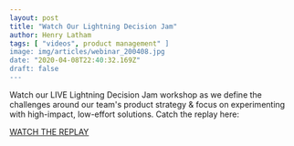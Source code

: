 ```yaml
---
layout: post
title: "Watch Our Lightning Decision Jam"
author: Henry Latham
tags: [ "videos", product management" ]
image: img/articles/webinar_200408.jpg
date: "2020-04-08T22:40:32.169Z"
draft: false
---
```


Watch our LIVE Lightning Decision Jam workshop as we define the challenges around our team's product strategy & focus on experimenting with high-impact, low-effort solutions. Catch the replay here:

<a href="https://www.youtube.com/watch?v=zgqkuc84gm0&t=1195s">
WATCH THE REPLAY
</a>

<br />
<br />
<br />
<br />

